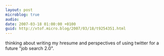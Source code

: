 ```yaml
---
layout: post
microblog: true
audio: 
date: 2007-03-18 01:00:00 +0100
guid: http://xtof.micro.blog/2007/03/18/t9254351.html
---
```

thinking about writing my hresume and perspectives of using twitter for a future "job search 2.0".
